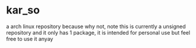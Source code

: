 # kar_so
a arch linux repository because why not, note this is currently a unsigned repository and it only has 1 package, it is intended for personal use but feel free to use it anyay
